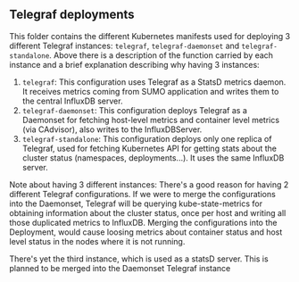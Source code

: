 ## Telegraf deployments

This folder contains the different Kubernetes manifests used for deploying 3 different Telegraf instances: `telegraf`, `telegraf-daemonset` and `telegraf-standalone`. Above there is a description of the function carried by each instance and a brief explanation describing why having 3 instances:

1. `telegraf`: This configuration uses Telegraf as a StatsD metrics daemon. It receives metrics coming from SUMO application and writes them to the central InfluxDB server.
2. `telegraf-daemonset`: This configuration deploys Telegraf as a Daemonset for fetching host-level metrics and container level metrics (via CAdvisor), also writes to the InfluxDBServer.
3. `telegraf-standalone`: This configuration deploys only one replica of Telegraf, used for fetching Kubernetes API for getting stats about the cluster status (namespaces, deployments...). It uses the same InfluxDB server.


Note about having 3 different instances: There's a good reason for having 2 different Telegraf configurations. If we were to merge the configurations into the Daemonset, Telegraf will be querying kube-state-metrics for obtaining information about the cluster status, once per host and writing all those duplicated metrics to InfluxDB. Merging the configurations into the Deployment, would cause loosing metrics about container status and host level status in the nodes where it is not running.

There's yet the third instance, which is used as a statsD server. This is planned to be merged into the Daemonset Telegraf instance
